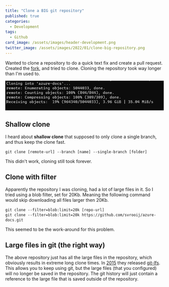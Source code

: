 ```yaml
---
title: "Clone a BIG git repository"
published: true
categories:
  - Development
tags:
  - Github
card_image: /assets/images/header-development.png
twitter_image: /assets/images/2022/01/clone-big-repository.png
---
```


Wanted to clone a repository to do a quick text fix and create a pull request. Created the [fork](https://github.com/svrooij/azure-docs), and tried to clone.
Cloning the repository took way longer than I'm used to.

![Slow git clone](/assets/images/2022/01/slow-git-clone.png)

<!--more-->

## Shallow clone

I heard about **shallow clone** that supposed to only clone a single branch, and thus keep the clone fast.

```shell
git clone [remote-url] --branch [name] --single-branch [folder]
```

This didn't work, cloning still took forever.

## Clone with filter

Apparently the repository I was cloning, had a lot of large files in it. So I tried using a blob filter, set for 20Kb. Meaning the following command would skip downloading all files larger then 20Kb.

```shell
git clone --filter=blob:limit=20k [repo-url]
git clone --filter=blob:limit=20k https://github.com/svrooij/azure-docs.git
```

This seemed to be the work-around for this problem.

## Large files in git (the right way)

The above repository just has all the large files in the repository, which obviously results in extreme long clone times. In [2015](https://github.com/git-lfs/git-lfs/blob/main/CHANGELOG.md#v050-10-april-2015) they released [git-lfs](https://git-lfs.github.com/). This allows you to keep using git, but the large files (that you configured) will no longer be saved in the repository. The git history will just contain a reference to the large file that is saved outside of the repository.
